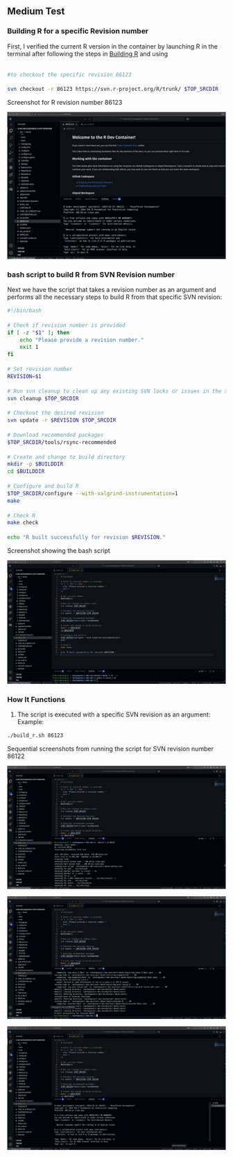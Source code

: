 ##  Medium Test

### Building R for a specific Revision number

First, I verified the current R version in the container by launching R in the terminal after following the steps in [Building R](https://contributor.r-project.org/r-dev-env/tutorials/building_r/) and using 

```bash

#to checkout the specific revision 86123

svn checkout -r 86123 https://svn.r-project.org/R/trunk/ $TOP_SRCDIR
```
Screenshot for R revision number 86123 

![image](https://github.com/avinabneogy23/r-dev-env-test/blob/main/assets/medium_0.png)

### bash script to build R from SVN Revision number

Next we have the script that takes a revision number as an argument and performs all the necessary steps to build R from that specific SVN revision:

```bash
#!/bin/bash

# Check if revision number is provided
if [ -z "$1" ]; then
    echo "Please provide a revision number."
    exit 1
fi

# Set revision number
REVISION=$1

# Run svn cleanup to clean up any existing SVN locks or issues in the source directory ($TOP_SRCDIR)
svn cleanup $TOP_SRCDIR

# Checkout the desired revision
svn update -r $REVISION $TOP_SRCDIR

# Download recommended packages
$TOP_SRCDIR/tools/rsync-recommended

# Create and change to build directory
mkdir -p $BUILDDIR
cd $BUILDDIR

# Configure and build R
$TOP_SRCDIR/configure --with-valgrind-instrumentation=1
make

# Check R
make check

echo "R built successfully for revision $REVISION."

```
Screenshot showing the bash script 

![image](https://github.com/avinabneogy23/r-dev-env-test/blob/main/assets/medium_1.png)

### **How It Functions**

1. The script is executed with a specific SVN revision as an argument:
Example:

```bash
./build_r.sh 86123
```
Sequential screenshots from running the script for SVN revision number 86122

![image](https://github.com/avinabneogy23/r-dev-env-test/blob/main/assets/medium_2.png)

![image](https://github.com/avinabneogy23/r-dev-env-test/blob/main/assets/medium_3.png)

![image](https://github.com/avinabneogy23/r-dev-env-test/blob/main/assets/medium_4.png)